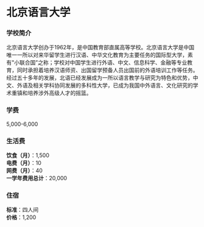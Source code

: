 # 北京语言大学
### 学校简介
北京语言大学创办于1962年，是中国教育部直属高等学校。北京语言大学是中国唯一一所以对来华留学生进行汉语、中华文化教育为主要任务的国际型大学，素有"小联合国”之称；学校对中国学生进行外语、中文、信息科学、金融等专业教育，同时承担着培养汉语师资、出国留学预备人员出国前的外语培训工作等任务。经过五十多年的发展，北语已经发展成为一所以语言教学与研究为特色和优势，中文、外语及相关学科协同发展的多科性大学，已成为我国中外语言、文化研究的学术重镇和培养涉外高级人才的摇篮。

### 学费
5,000-6,000

### 生活费
**饮食（月）**：1,500  
**电费（月）**：10  
**网费（月）**：40  
**一学年费用总计**：20,000  

### 住宿
**标准**：四人间  
**价格**：1,200  

